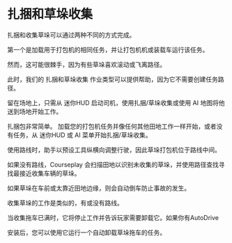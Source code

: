 # 扎捆和草垛收集

  
  
扎捆和收集草垛可以通过两种不同的方式完成。  
  
第一个是加载用于打包机的相同任务，并让打包机机或装载车运行该任务。   
  
然而，这可能很棘手，因为有些草垛喜欢滚动或飞离路径。  
  
此时，我们的 扎捆和草垛收集 作业类型可以提供帮助，因为它不需要创建任务路径。   
  
留在场地上，只需从 迷你HUD 启动司机，使用扎捆/草垛收集或使用 AI 地图将他送到场地开始工作。   
  


  
  
扎捆包非常简单。 加载您的打包机任务并像任何其他田地工作一样开始，或者没有任务，从 迷你HUD 或 AI 菜单开始扎捆/草垛收集。   
  


  
  
使用路线时，助手以预设工具纵横向调整行驶，因此草垛打包机位于路线中间。   
  
如果没有路线，Courseplay 会扫描田地以识别未收集的草垛，并使用路径查找寻找最接近收集车辆的草垛。   
  
如果草垛在车前或太靠近田地边缘，则会自动倒车防止事故的发生。   
  


  
  
收集草垛的工作是类似的，有或没有路线。  
  
当收集拖车已满时，它将停止工作并告诉玩家需要卸载它。如果你有AutoDrive  
  
安装后，您可以使用它运行一个自动卸载草垛拖车的任务。  
  


